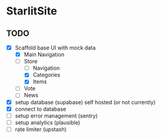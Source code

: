 # StarlitSite

## TODO

- [x] Scaffold base UI with mock data
    - [x] Main Navigation
    - [ ] Store
        - [ ] Navigation
        - [x] Categories
        - [x] Items
    - [ ] Vote
    - [ ] News
- [x] setup database (supabase) self hosted (or not currently)
- [x] connect to database
- [ ] setup error management (sentry)
- [ ] setup analytics (plausible)
- [ ] rate limiter (upstash)
